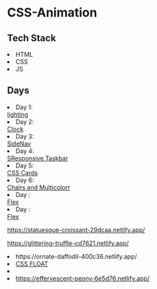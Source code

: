 ﻿# CSS-Animation


<h2>Tech Stack</h2>
<li>HTML</li>
<li>CSS</li>
<li>JS</li>


<h2>Days</h2>
<li>Day 1:</li><a href="https://lively-smakager-47a307.netlify.app/">lighting</a>
<li>Day 2:</li><a href="https://brilliant-kheer-9aae0e.netlify.app/">Clock</a>
<li>Day 3:</li><a href="https://melodic-baklava-2b3bbe.netlify.app/">SideNav</a>
<li>Day 4:</li><a href="https://rainbow-unicorn-ce7f3a.netlify.app/">SResponsive Taskbar</a>
<li>Day 5:</li><a href="https://statuesque-croissant-29dcaa.netlify.app/">CSS Cards</a>
<li>Day 6:</li><a href="https://glittering-truffle-cd7621.netlify.app/">Chairs and Multicolorr</a>
<li>Day :</li><a href="https://eloquent-meringue-f89f56.netlify.app/">Flex </a>
<li>Day :</li><a href="https://verdant-chaja-599993.netlify.app/">Flex </a>

https://statuesque-croissant-29dcaa.netlify.app/


https://glittering-truffle-cd7621.netlify.app/






<li>https://ornate-daffodil-400c36.netlify.app/</li>
<li><a href="https://rainbow-brigadeiros-37ffa2.netlify.app/"/>CSS FLOAT<li>
<li>https://effervescent-peony-6e5d76.netlify.app/</li>
